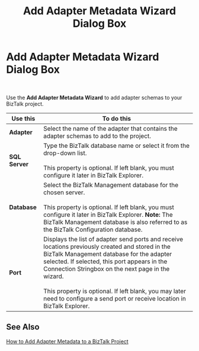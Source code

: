 ﻿---
title: Add Adapter Metadata Wizard Dialog Box
TOCTitle: Add Adapter Metadata Wizard Dialog Box
ms:assetid: 0108026c-33cd-4b93-a086-24a6948c11bd
ms:mtpsurl: https://msdn.microsoft.com/en-us/library/Aa546747(v=BTS.80)
ms:contentKeyID: 51525852
ms.date: 08/30/2017
mtps_version: v=BTS.80
f1_keywords:
- bts10.adaptors.add.wizard.dialog
---

# Add Adapter Metadata Wizard Dialog Box

 

Use the **Add Adapter Metadata Wizard** to add adapter schemas to your BizTalk project.

<table>
<thead>
<tr class="header">
<th>Use this</th>
<th>To do this</th>
</tr>
</thead>
<tbody>
<tr class="odd">
<td><strong>Adapter</strong></td>
<td>Select the name of the adapter that contains the adapter schemas to add to the project.</td>
</tr>
<tr class="even">
<td><strong>SQL Server</strong></td>
<td>Type the BizTalk database name or select it from the drop-down list.<br />
<br />
This property is optional. If left blank, you must configure it later in BizTalk Explorer.</td>
</tr>
<tr class="odd">
<td><strong>Database</strong></td>
<td>Select the BizTalk Management database for the chosen server.<br />
<br />
This property is optional. If left blank, you must configure it later in BizTalk Explorer. <strong>Note:</strong> The BizTalk Management database is also referred to as the BizTalk Configuration database.</td>
</tr>
<tr class="even">
<td><strong>Port</strong></td>
<td>Displays the list of adapter send ports and receive locations previously created and stored in the BizTalk Management database for the adapter selected. If selected, this port appears in the Connection Stringbox on the next page in the wizard.<br />
<br />
This property is optional. If left blank, you may later need to configure a send port or receive location in BizTalk Explorer.</td>
</tr>
</tbody>
</table>


## See Also

[How to Add Adapter Metadata to a BizTalk Project](https://msdn.microsoft.com/en-us/library/aa561598\(v=bts.80\))

